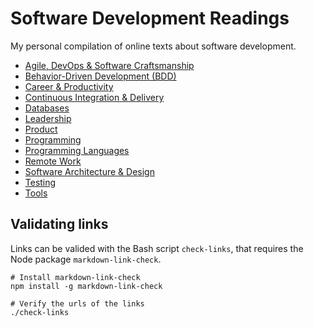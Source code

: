 # Software Development Readings

My personal compilation of online texts about software development.

- [Agile, DevOps & Software Craftsmanship](agile-devops-software-craftsmanship.md)
- [Behavior-Driven Development (BDD)](bdd.md)
- [Career & Productivity](career-productivity.md)
- [Continuous Integration & Delivery](continuous-integration-delivery.md)
- [Databases](databases.md)
- [Leadership](leadership.md)
- [Product](product.md)
- [Programming](programming.md)
- [Programming Languages](programming-languages.md)
- [Remote Work](remote-work.md)
- [Software Architecture & Design](architecture-design.md)
- [Testing](testing.md)
- [Tools](tools.md)

## Validating links

Links can be valided with the Bash script `check-links`, that requires the Node package `markdown-link-check`.

```shell
# Install markdown-link-check
npm install -g markdown-link-check

# Verify the urls of the links
./check-links
```
